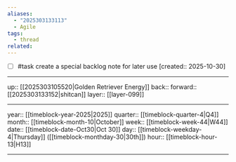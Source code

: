 ```yaml
---
aliases:
  - "2025303133113"
  - Agile
tags:
  - thread
related:
---
```


- [ ] #task create a special backlog note for later use  [created:: 2025-10-30]

***

up:: [[2025303105520|Golden Retriever Energy]]
back:: 
forward:: [[2025303133152|shitcan]]
layer:: [[layer-099]]

***

year:: [[timeblock-year-2025|2025]]
quarter:: [[timeblock-quarter-4|Q4]]
month:: [[timeblock-month-10|October]]
week:: [[timeblock-week-44|W44]]
date:: [[timeblock-date-Oct30|Oct 30]]
day:: [[timeblock-weekday-4|Thursday]] ([[timeblock-monthday-30|30th]])
hour:: [[timeblock-hour-13|H13]]

***
